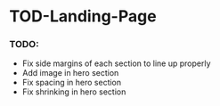 # TOD-Landing-Page

### TODO:
- Fix side margins of each section to line up properly
- Add image in hero section
- Fix spacing in hero section
- Fix shrinking in hero section
